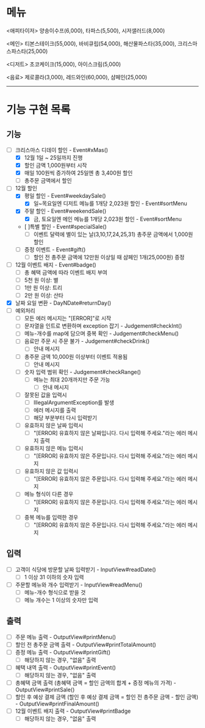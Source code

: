 # 메뉴
<애피타이저>
양송이수프(6,000), 타파스(5,500), 시저샐러드(8,000)

<메인>
티본스테이크(55,000), 바비큐립(54,000), 해산물파스타(35,000), 크리스마스파스타(25,000)

<디저트>
초코케이크(15,000), 아이스크림(5,000)

<음료>
제로콜라(3,000), 레드와인(60,000), 샴페인(25,000)

---

# 기능 구현 목록
## 기능
- [ ] 크리스마스 디데이 할인 - Event#xMas()
  - [x] 12월 1일 ~ 25일까지 진행
  - [x] 할인 금액 1,000원부터 시작
  - [x] 매일 100원씩 증가하여 25일엔 총 3,400원 할인
  - [ ] 총주문 금액에서 할인
- [ ] 12월 할인
  - [x] 평일 할인 - Event#weekdaySale()
    - [x] 일~목요일엔 디저트 메뉴를 1개당 2,023원 할인 - Event#sortMenu
  - [x] 주말 할인 - Event#weekendSale()
    - [x] 금, 토요일엔 메인 메뉴를 1개당 2,023원 할인 - Event#sortMenu
  - [ ]특별 할인 - Event#specialSale()
    - [ ] 이벤트 달력에 별이 있는 날(3,10,17,24,25,31) 총주문 금액에서 1,000원 할인
  - [ ] 증정 이벤트 - Event#gift()
    - [ ] 할인 전 총주문 금액에 12만원 이상일 때 샴페인 1개(25,000원) 증정
- [ ] 12월 이벤트 배지 - Event#badge()
  - [ ] 총 혜택 금액에 따라 이벤트 배지 부여
  - [ ] 5천 원 이상: 별 
  - [ ] 1만 원 이상: 트리 
  - [ ] 2만 원 이상: 산타
- [x] 날짜 요일 변환 - DayNDate#returnDay()
- [ ] 예외처리
  - [ ] 모든 에러 메시지는 "[ERROR]"로 시작
  - [ ] 문자열을 인트로 변환하며 exception 잡기 - Judgement#checkInt()
  - [ ] 메뉴-개수를 map에 담으며 중복 확인 - Judgement#checkMenu()
  - [ ] 음료만 주문 시 주문 불가 - Judgement#checkDrink()
    - [ ] 안내 메시지
  - [ ] 총주문 금액 10,000원 이상부터 이벤트 적용됨
    - [ ] 안내 메시지
  - [ ] 숫자 입력 범위 확인 - Judgement#checkRange()
    - [ ] 메뉴는 최대 20개까지만 주문 가능
      - [ ] 안내 메시지
  - [ ] 잘못된 값을 입력시
    - [ ] IllegalArgumentException를 발생
    - [ ] 에러 메시지를 출력
    - [ ] 해당 부분부터 다시 입력받기
  - [ ] 유효하지 않은 날짜 입력시
    - [ ] "[ERROR] 유효하지 않은 날짜입니다. 다시 입력해 주세요."라는 에러 메시지 출력
  - [ ] 유효하지 않은 메뉴 입력시
    - [ ] "[ERROR] 유효하지 않은 주문입니다. 다시 입력해 주세요."라는 에러 메시지
  - [ ] 유효하지 않은 값 입력시
    - [ ] "[ERROR] 유효하지 않은 주문입니다. 다시 입력해 주세요."라는 에러 메시지
  - [ ] 메뉴 형식이 다른 경우
    - [ ] "[ERROR] 유효하지 않은 주문입니다. 다시 입력해 주세요."라는 에러 메시지
  - [ ] 중복 메뉴를 입력한 경우
    - [ ] "[ERROR] 유효하지 않은 주문입니다. 다시 입력해 주세요."라는 에러 메시지

## 입력
- [ ] 고객이 식당에 방문할 날짜 입력받기 - InputView#readDate()
  - [ ] 1 이상 31 이하의 숫자 입력
- [ ] 주문할 메뉴와 개수 입력받기 - InputView#readMenu()
  - [ ] 메뉴-개수 형식으로 받을 것
  - [ ] 메뉴 개수는 1 이상의 숫자만 입력

## 출력
- [ ] 주문 메뉴 출력 - OutputView#printMenu()
- [ ] 할인 전 총주문 금액 출력 - OutputView#printTotalAmount()
- [ ] 증정 메뉴 출력 - OutputView#printGift()
  - [ ] 해당하지 않는 경우, "없음" 출력
- [ ] 혜택 내역 출력 - OutputView#printEvent()
  - [ ] 해당하지 않는 경우, "없음" 출력
- [ ] 총혜택 금액 출력 (총혜택 금액 = 할인 금액의 합계 + 증정 메뉴의 가격) - OutputView#printSale()
- [ ] 할인 후 예상 결제 금액 (할인 후 예상 결제 금액 = 할인 전 총주문 금액 - 할인 금액) - OutputView#printFinalAmount()
- [ ] 12월 이벤트 배지 출력 - OutputView#printBadge
  - [ ] 해당하지 않는 경우, "없음" 출력
